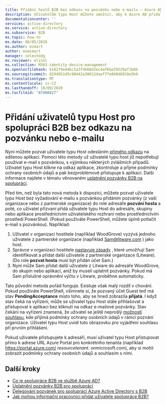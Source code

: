 ```yaml
---
title: Přidání hostů B2B bez odkazu na pozvánku nebo e-mailu – Azure AD
description: Uživatelům typu Host můžete umožnit, aby k Azure AD přidali další uživatele typu Host bez uplatnění pozvánky v Azure Active Directory spolupráce B2B.
documentationcenter: ''
services: active-directory
ms.service: active-directory
ms.subservice: B2B
ms.topic: how-to
ms.date: 08/05/2020
ms.author: mimart
author: msmimart
manager: celestedg
ms.reviewer: elisol
ms.collection: M365-identity-device-management
ms.openlocfilehash: b18279e44bc5a3fd668d2ec4af6be29229af1b6b
ms.sourcegitcommit: 829d951d5c90442a38012daaf77e86046018e5b9
ms.translationtype: MT
ms.contentlocale: cs-CZ
ms.lasthandoff: 10/09/2020
ms.locfileid: "87908827"
---
```

# <a name="add-b2b-collaboration-guest-users-without-an-invitation-link-or-email"></a>Přidání uživatelů typu Host pro spolupráci B2B bez odkazu na pozvánku nebo e-mailu

Nyní můžete pozvat uživatele typu Host odesláním [přímého odkazu](redemption-experience.md#redemption-through-a-direct-link) na sdílenou aplikaci. Pomocí této metody už uživatelé typu host již nepotřebují používat e-mail s pozvánkou, s výjimkou některých zvláštních případů. Uživatel typu Host klikne na odkaz aplikace, zkontroluje a přijme podmínky ochrany osobních údajů a pak bezproblémově přistupuje k aplikaci. Další informace najdete v tématu věnovaném [uplatnění pozvánky B2B na spolupráci](redemption-experience.md).

Před tím, než byla tato nová metoda k dispozici, můžete pozvat uživatele typu Host bez vyžadování e-mailu s pozvánkou přidáním pozvánky (z vaší organizace nebo z partnerské organizace) do role adresáře **pozvání hosta** a poté, co uživatel přizvaní přidá uživatele typu Host do adresáře, skupiny nebo aplikace prostřednictvím uživatelského rozhraní nebo prostřednictvím prostředí PowerShell. (Pokud používáte PowerShell, můžete úplně potlačit e-mail s pozvánkou). Například:

1. Uživatel v organizaci hostitele (například WoodGrove) vyzývá jednoho uživatele z partnerské organizace (například Sam@litware.com ) jako host.
2. Správce v organizaci hostitele [nastavuje zásady](delegate-invitations.md) , které umožňují Sam identifikovat a přidat další uživatele z partnerské organizace (Litware). (Do role **pozvat hosta** musí být přidán účet Sam.)
3. Nyní může Sam přidat další uživatele z Litware do adresáře WoodGrove, do skupin nebo aplikací, aniž by museli uplatnit pozvánky. Pokud má Sam příslušné oprávnění výčtu v Litware, proběhne automaticky.
 
Tato původní metoda pořád funguje. Existuje však malý rozdíl v chování. Pokud používáte PowerShell, všimnete si, že pozvaný účet Guest teď má stav **PendingAcceptance** místo toho, aby se hned zobrazila **přijatá**. I když stav čeká na vyřízení, může se uživatel typu Host stále přihlašovat a přistupovat k aplikaci bez kliknutí na odkaz e-mailové pozvánky. Stav čekání na vyřízení znamená, že uživatel se ještě neprošlý [možností souhlasu](redemption-experience.md#consent-experience-for-the-guest), kde přijímá podmínky ochrany osobních údajů v rámci pozvání organizace. Uživatel typu Host uvidí tuto obrazovku pro vyjádření souhlasu při prvním přihlášení. 

Pokud uživatele přistupujete k adresáři, musí uživatel typu Host přistupovat přímo k adrese URL Azure Portal pro konkrétního tenanta (například https://portal.azure.com/ *resourcetenant*. onmicrosoft.com), aby si mohli zobrazit podmínky ochrany osobních údajů a souhlasím s nimi.

## <a name="next-steps"></a>Další kroky

- [Co je spolupráce B2B ve službě Azure AD?](what-is-b2b.md)
- [Uplatnění pozvánky B2B pro spolupráci](redemption-experience.md)
- [Delegování pozvánek pro spolupráci Azure Active Directory s B2B](delegate-invitations.md)
- [Jak mohou informační pracovníci přidat uživatele spolupráce B2B?](add-users-information-worker.md)

